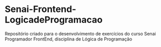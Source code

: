 # Senai-Frontend-LogicadeProgramacao
Repositório criado para o desenvolvimento de exercícios do curso Senai Programador FrontEnd, disciplina de Lógica de Programação
